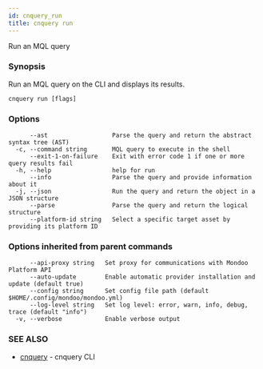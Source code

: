 ```yaml
---
id: cnquery_run
title: cnquery run
---
```


Run an MQL query

### Synopsis

Run an MQL query on the CLI and displays its results.

```
cnquery run [flags]
```

### Options

```
      --ast                  Parse the query and return the abstract syntax tree (AST)
  -c, --command string       MQL query to execute in the shell
      --exit-1-on-failure    Exit with error code 1 if one or more query results fail
  -h, --help                 help for run
      --info                 Parse the query and provide information about it
  -j, --json                 Run the query and return the object in a JSON structure
      --parse                Parse the query and return the logical structure
      --platform-id string   Select a specific target asset by providing its platform ID
```

### Options inherited from parent commands

```
      --api-proxy string   Set proxy for communications with Mondoo Platform API
      --auto-update        Enable automatic provider installation and update (default true)
      --config string      Set config file path (default $HOME/.config/mondoo/mondoo.yml)
      --log-level string   Set log level: error, warn, info, debug, trace (default "info")
  -v, --verbose            Enable verbose output
```

### SEE ALSO

- [cnquery](cnquery.md) - cnquery CLI
